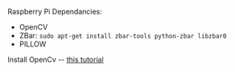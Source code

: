 Raspberry Pi Dependancies:
- OpenCV
- ZBar: `sudo apt-get install zbar-tools python-zbar libzbar0`
- PILLOW

Install OpenCv -- [this tutorial](http://www.pyimagesearch.com/2016/04/18/install-guide-raspberry-pi-3-raspbian-jessie-opencv-3/)
